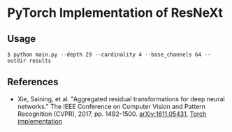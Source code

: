 # PyTorch Implementation of ResNeXt

## Usage

```
$ python main.py --depth 29 --cardinality 4 --base_channels 64 --outdir results
```

## References

* Xie, Saining, et al. "Aggregated residual transformations for deep neural networks." The IEEE Conference on Computer Vision and Pattern Recognition (CVPR), 2017, pp. 1492-1500. [arXiv:1611.05431]( https://arxiv.org/abs/1611.05431 ), [Torch implementation]( https://github.com/facebookresearch/ResNeXt )


